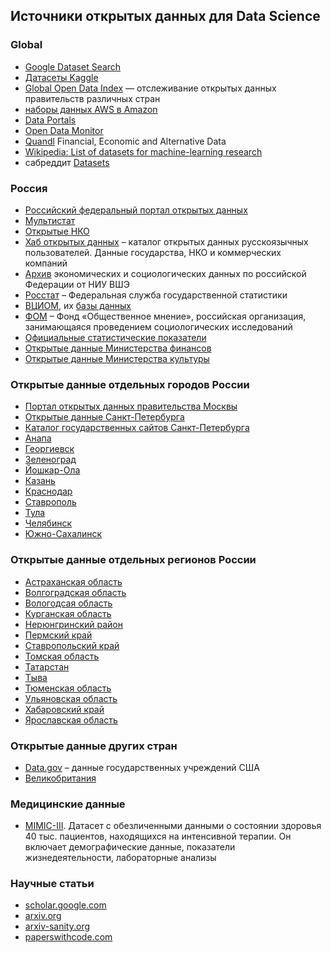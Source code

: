 ## Источники открытых данных для Data Science

### Global
- [Google Dataset Search](https://datasetsearch.research.google.com/)
- [Датасеты Kaggle](https://www.kaggle.com/datasets)
- [Global Open Data Index](https://index.okfn.org/) ― отслеживание открытых данных правительств различных стран
- [наборы данных AWS в Amazon](https://registry.opendata.aws/)
- [Data Portals](https://dataportals.org/search)
- [Open Data Monitor](https://www.opendatamonitor.eu/)
- [Quandl](https://www.quandl.com/) Financial, Economic and Alternative Data
- [Wikipedia: List of datasets for machine-learning research](https://en.wikipedia.org/wiki/List_of_datasets_for_machine-learning_research)
- сабреддит [Datasets](https://www.reddit.com/r/datasets/)


### Россия
- [Российский федеральный портал открытых данных](http://data.gov.ru/)
- [Мультистат](http://multistat.ru/)
- [Открытые НКО](https://openngo.ru/)
- [Хаб открытых данных](https://hubofdata.ru/) – каталог открытых данных русскоязычных пользователей. Данные государства, НКО и коммерческих компаний
- [Архив](http://sophist.hse.ru/) экономических и социологических данных по российской Федерации от НИУ ВШЭ
- [Росстат](https://rosstat.gov.ru/) – Федеральная служба государственной статистики
- [ВЦИОМ](https://wciom.ru/), их [базы данных](https://bd.wciom.ru/)
- [ФОМ](https://fom.ru/) – Фонд «Общественное мнение», российская организация, занимающаяся проведением социологических исследований
- [Официальные статистические показатели](https://www.fedstat.ru/)
- [Открытые данные Министерства финансов](https://minfin.gov.ru/opendata/)
- [Открытые данные Министерства культуры](https://opendata.mkrf.ru/)


### Открытые данные отдельных городов России
- [Портал открытых данных правительства Москвы](https://data.mos.ru/)
- [Открытые данные Санкт-Петербурга](https://data.gov.spb.ru/)
- [Каталог государственных сайтов Санкт-Петербурга](https://esir.gov.spb.ru/)
- [Анапа ](ttp://www.anapa-official.ru/opendata/)
- [Георгиевск](http://www.georgievsk.ru/about/opendata/)
- [Зеленоград](http://www.zelao.ru/opendata/)
- [Йошкар-Ола](http://www.i-ola.ru/opendata/)
- [Казань](http://data.kzn.ru/)
- [Краснодар](https://www.krd.ru/opendata/)
- [Ставрополь](http://www.stavadm.ru/opendata/)
- [Тула](http://opendata71.ru)
- [Челябинск](http://socchel.ru/otkrytye-dannye)
- [Южно-Сахалинск](http://yuzhno-sakh.ru/dirs/1462)


### Открытые данные отдельных регионов России
- [Астраханская область]( http://egov.astrobl.ru/opendata/nabory-otkrytyh-dannyh)
- [Волгоградская область](http://old.volganet.ru/files/opendata/)
- [Вологодсая область](http://opendata.gov35.ru/)
- [Курганская область](http://kurganobl.ru/otkrytye-dannye)
- [Нерюнгринский район](http://www.neruadmin.ru/opendata/)
- [Пермский край](http://opendata.permkrai.ru/opendata/)
- [Ставропольский край](http://www.stavregion.ru/open/otkrytye-dannye/)
- [Томская область](http://tomsk.gov.ru/ru/otkrytyy-region/otkrytye-dannye/otkrytye-dannye-tomskoy-oblasti/)
- [Татарстан](https://open.tatarstan.ru/data/dataset)
- [Тыва](http://www.opentuva.ru/)
- [Тюменская область]( https://www.admtyumen.ru/ogv_ru/gov/open-gov/opendata.htm)
- [Ульяновская область](http://data.ulgov.ru/)
- [Хабаровский край](http://www.khv.gov.ru/ODOpenData/ChooseData)
- [Ярославская область](http://www.yarregion.ru/opendata/default.aspx)


### Открытые данные других стран
- [Data.gov](https://www.data.gov/) –  данные государственных учреждений США
- [Великобритания](data.gov.uk)

### Медицинские данные
-   [MIMIC-III](https://mimic.physionet.org/). Датасет с обезличенными данными о состоянии здоровья 40 тыс. пациентов, находящихся на интенсивной терапии. Он включает демографические данные, показатели жизнедеятельности, лабораторные анализы

### Научные статьи
- [scholar.google.com](https://scholar.google.com/)
- [arxiv.org](https://arxiv.org/)
- [arxiv-sanity.org](https://arxiv-sanity.org/)
- [paperswithcode.com](https://paperswithcode.com/)
